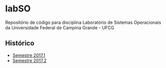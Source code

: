 # labSO

Repositório de código para disciplina Laboratório de Sistemas Operacionais da Universidade Federal de Campina Grande - UFCG

## Histórico

* [Semestre 2017.1](https://sites.google.com/site/thiagomanel/home/labso_2017-1 "Semestre 2017.1")
* [Semestre 2017.2](https://sites.google.com/site/thiagomanel/home/labso_2017-2 "Semestre 2017.2")

